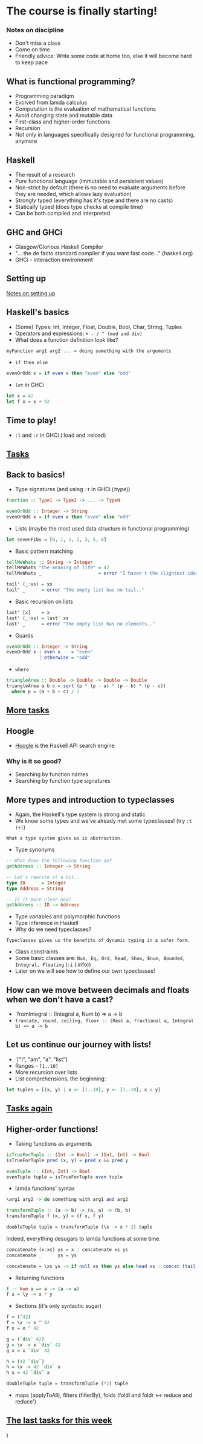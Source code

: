 # The course is finally starting!


### Notes on discipline
* Don't miss a class
* Come on time
* Friendly advice: Write some code at home too, else it will become hard to keep pace

## What is functional programming?
* Programming paradigm
* Evolved from lamda calculus
* Computation is the evaluation of mathematical functions
* Avoid changing state and mutable data
* First-class and higher-order functions
* Recursion
* Not only in languages specifically designed for functional programming, anymore

## Haskell
* The result of a research
* Pure functional language (immutable and persistent values)
* Non-strict by default (there is no need to evaluate arguments before they are needed, which allows lazy evaluation)
* Strongly typed (everything has it's type and there are no casts)
* Statically typed (does type checks at compile time)
* Can be both compiled and interpreted

## GHC and GHCi
* Glasgow/Glorious Haskell Compiler
* "... the de facto standard compiler if you want fast code..." (haskell.org)
* GHCi - interaction environment

## Setting up
[Notes on setting up](../Setup/README.md)

## Haskell's basics
* (Some) Types: Int, Integer, Float, Double, Bool, Char, String, Tuples
* Operators and expressions: `+ - / ^ (mod and div)`
* What does a function definition look like?
```haskell
myFunction arg1 arg2 ... = doing something with the arguments
```
* `if then else`
```haskell
evenOrOdd x = if even x then "even" else "odd"
```
* `let` in GHCi
```haskell
let x = 42
let f x = x + 42
```

## Time to play!
* `:l` and `:r` in GHCi (:load and :reload)

## [Tasks](tasks/README.md#01-even)

## Back to basics!
* Type signatures (and using `:t` in GHCi (:type))
```haskell
function :: Type1 -> Type2 -> ... -> TypeN

evenOrOdd :: Integer -> String
evenOrOdd x = if even x then "even" else "odd"
```
* Lists (maybe the most used data structure in functional programming)
```haskell
let sevenFibs = [0, 1, 1, 2, 3, 5, 8]
```
* Basic pattern matching
```haskell
tellMeWhats :: String -> Integer
tellMeWhats "the meaning of life" = 42
tellMeWhats _                     = error "I haven't the slightest idea."

tail' (_:xs) = xs
tail' _      = error "The empty list has no tail.."
```
* Basic recursion on lists
```haskell
last' [x]    = x
last' (_:xs) = last' xs
last' _      = error "The empty list has no elements.."
```
* Guards
```haskell
evenOrOdd :: Integer -> String
evenOrOdd x | even x    = "even"
            | otherwise = "odd"
```
* `where`
```haskell
triangleArea :: Double -> Double -> Double -> Double
triangleArea a b c = sqrt (p * (p - a) * (p - b) * (p - c))
  where p = (a + b + c) / 2
```

## [More tasks](tasks/README.md#11-type-signatures)

## Hoogle
* [Hoogle](https://www.haskell.org/hoogle/) is the Haskell API search engine

### Why is it so good?
* Searching by function names
* Searching by function type signatures

## More types and introduction to typeclasses
* Again, the Haskell's type system is strong and static 
* We know some types and we've already met some typeclasses! (try `:t (+)`)
```
What a type system gives us is abstraction.
```
* Type synonyms
```haskell
-- What does the following function do?
getAddress :: Integer -> String

-- Let's rewrite it a bit..
type ID      = Integer
type Address = String

-- Is it more clear now?
getAddress :: ID -> Address
```
* Type variables and polymorphic functions
* Type inference in Haskell
* Why do we need typeclasses?
```
Typeclasses gives us the benefits of dynamic typing in a safer form.
```
* Class constraints
* Some basic classes are: `Num, Eq, Ord, Read, Show, Enum, Bounded, Integral, Floating` (`:i` (:info))
* Later on we will see how to define our own typeclasses!

## How can we move between decimals and floats when we don't have a cast?
* `fromIntegral :: (Integral a, Num b) => a -> b
* `truncate, round, ceiling, floor :: (Real a, Fractional a, Integral b) => a -> b`

## Let us continue our journey with lists!
* `["I", "am", "a", "list"]
* Ranges - `[1..10]`
* More recursion over lists
* List comprehensions, the beginning:
```haskell
let tuples = [(x, y) | x <- [1..10], y <- [1..10], x < y]
```

## [Tasks again](tasks/README.md#27-is-valid-id?)

## Higher-order functions!
* Taking functions as arguments
```haskell
isTrueForTuple :: (Int -> Bool) -> (Int, Int) -> Bool
isTrueForTuple pred (x, y) = pred x && pred y

evenTuple :: (Int, Int) -> Bool
evenTuple tuple = isTrueForTuple even tuple
```
* lamda functions' syntax
```haskell
\arg1 arg2 -> do something with arg1 and arg2

transformTuple :: (a -> b) -> (a, a) -> (b, b)
transformTuple f (x, y) = (f x, f y)

doubleTuple tuple = transformTuple (\x -> x * 2) tuple
```
Indeed, everything desugars to lamda functions at some time.
```haskell
concatenate (x:xs) ys = x : concatenate xs ys
concatenate _      ys = ys

concatenate = \xs ys -> if null xs then ys else head xs : concat (tail xs) ys
```
* Returning functions
```haskell
f :: Num a => a -> (a -> a)
f x = \y -> x * y
```
* Sections (it's only syntactic sugar)
```haskell
f = (^42)
f = \x -> x ^ 42
f x = x ^ 42

g = (`div` 42)
g = \x -> x `div` 42
g x = x `div` 42

h = (42 `div`)
h = \x -> 42 `div` x
h x = 42 `div` x

doubleTuple tuple = transformTuple (*2) tuple
```
* maps (applyToAll), filters (filterBy), folds (foldl and foldr <-> reduce and reduce')

## [The last tasks for this week](tasks/README.md#38-return-a-function-which-multiplies-a-number-by-a-factor)
)
